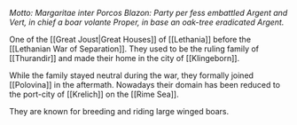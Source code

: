 _Motto: Margaritae inter Porcos
Blazon: Party per fess embattled Argent and Vert, in chief a boar volante Proper, in base an oak-tree eradicated Argent._

One of the [[Great Joust|Great Houses]] of [[Lethania]] before the [[Lethanian War of Separation]]. They used to be the ruling family of [[Thurandir]] and made their home in the city of [[Klingeborn]].

While the family stayed neutral during the war, they formally joined [[Polovina]] in the aftermath. Nowadays their domain has been reduced to the port-city of [[Krelich]] on the [[Rime Sea]].

They are known for breeding and riding large winged boars.